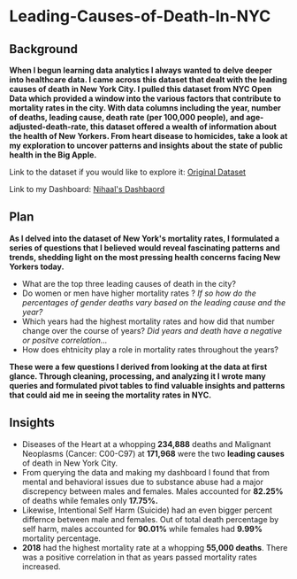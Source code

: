 # Leading-Causes-of-Death-In-NYC


## Background
**When I begun learning data analytics I always wanted to delve deeper into healthcare data. I came across this dataset that dealt with the leading causes of death in New York City. I pulled this dataset from NYC Open Data which provided a window into the various factors that contribute to mortality rates in the city. With data columns including the year, number of deaths, leading cause, death rate (per 100,000 people), and age-adjusted-death-rate, this dataset offered a wealth of information about the health of New Yorkers. From heart disease to homicides, take a look at my exploration to uncover patterns and insights about the state of public health in the Big Apple.**

Link to the dataset if you would like to explore it:  [Original Dataset](https://data.cityofnewyork.us/Health/New-York-City-Leading-Causes-of-Death/jb7j-dtam)

Link to my Dashboard: [Nihaal's Dashbaord](https://lookerstudio.google.com/reporting/fb9559fd-c816-43b3-9842-32a0f11d8fde)


## Plan 

**As I delved into the dataset of New York's mortality rates, I formulated a series of questions that I believed would reveal fascinating patterns and trends, shedding light on the most pressing health concerns facing New Yorkers today.**
- What are the top three leading causes of death in the city?
- Do women or men have higher mortality rates ? *If so how do the percentages of gender deaths vary based on the leading cause and the year?*
- Which years had the highest mortality rates and how did that number change over the course of years? *Did years and death have a negative or positve correlation...*
- How does ehtnicity play a role in mortality rates throughout the years?
 
 **These were a few questions I derived from looking at the data at first glance. Through cleaning, processing, and analyzing it I wrote many queries and formulated pivot tables to find valuable insights and patterns that could aid me in seeing the mortality rates in NYC.**

## Insights

- Diseases of the Heart at a whopping **234,888** deaths and Malignant Neoplasms (Cancer: C00-C97) at **171,968** were the two **leading causes** of death in New York City.
- From querying the data and making my dashboard I found that from mental and behavioral issues due to substance abuse had a major discrepency between males and females. Males accounted for **82.25%** of deaths while females only **17.75%.**
- Likewise, Intentional Self Harm (Suicide) had an even bigger percent differnce between male and females. Out of total death percentage by self harm, males accounted for **90.01%** while females had **9.99%** mortality percentage. 
- **2018** had the highest mortality rate at a whopping **55,000 deaths**. There was a positive correlation in that as years passed mortality rates increased. 
